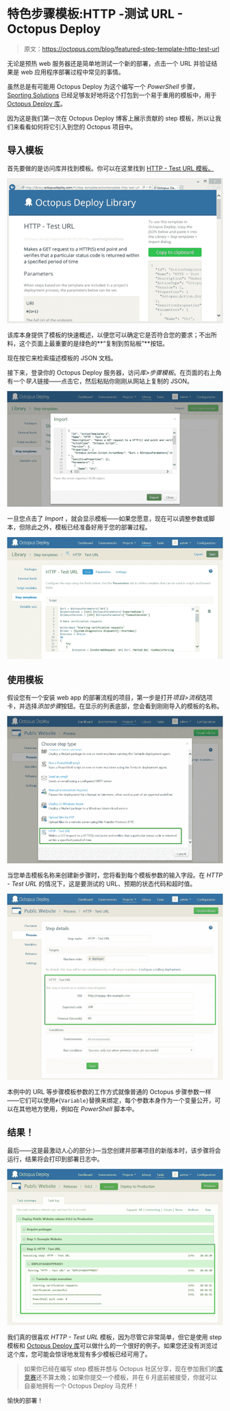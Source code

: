 # 特色步骤模板:HTTP -测试 URL - Octopus Deploy

> 原文：<https://octopus.com/blog/featured-step-template-http-test-url>

无论是预热 web 服务器还是简单地测试一个新的部署，点击一个 URL 并验证结果是 web 应用程序部署过程中常见的事情。

虽然总是有可能用 Octopus Deploy 为这个编写一个 *PowerShell* 步骤， [Sporting Solutions](https://github.com/sportingsolutions) 已经足够友好地将这个打包到一个易于重用的模板中，用于 [Octopus Deploy 库](https://library.octopusdeploy.com)。

因为这是我们第一次在 Octopus Deploy 博客上展示贡献的 step 模板，所以让我们来看看如何将它引入到您的 Octopus 项目中。

## 导入模板

首先要做的是访问库并找到模板。你可以在这里找到 [HTTP - Test URL 模板。](http://library.octopusdeploy.com/#!/step-template/actiontemplate-http-test-url)

![Library view](img/00a4f43e2e658fd00cc45ca6ab82fc5d.png)

该库本身提供了模板的快速概述，以便您可以确定它是否符合您的要求；不出所料，这个页面上最重要的是绿色的**“复制到剪贴板”**按钮。

现在按它来检索描述模板的 JSON 文档。

接下来，登录你的 Octopus Deploy 服务器，访问*库>步骤模板*。在页面的右上角有一个*导入*链接——点击它，然后粘贴你刚刚从网站上复制的 JSON。

![Import dialog with JSON included](img/b93834fd9f86887c6c33c459988ae02f.png)

一旦您点击了 *Import* ，就会显示模板——如果您愿意，现在可以调整参数或脚本，但除此之外，模板已经准备好用于您的部署过程。

![Template in library](img/cd87c6ca869c827579313177aa4d8541.png)

## 使用模板

假设您有一个安装 web app 的部署流程的项目，第一步是打开*项目>流程*选项卡，并选择*添加步骤*按钮。在显示的列表底部，您会看到刚刚导入的模板的名称。

![Process view](img/d426c8f43832702fbc00812d192d9dcc.png)

当您单击模板名称来创建新步骤时，您将看到每个模板参数的输入字段。在 *HTTP - Test URL* 的情况下，这是要测试的 URL、预期的状态代码和超时值。

![Step view](img/38ed49795cf35771160d2371ef789cf5.png)

本例中的 URL 等步骤模板参数的工作方式就像普通的 Octopus 步骤参数一样——它们可以使用`#{Variable}`替换来绑定，每个参数本身作为一个变量公开，可以在其他地方使用，例如在 *PowerShell* 脚本中。

## 结果！

最后——这是最激动人心的部分:)—当您创建并部署项目的新版本时，该步骤将会运行，结果将会打印到部署日志中。

![Success!](img/ff5bb227ca5ebbb2b8651a821f6e6b90.png)

我们真的很喜欢 *HTTP - Test URL* 模板，因为尽管它非常简单，但它是使用 step 模板和 [Octopus Deploy 库](https://library.octopusdeploy.com)可以做什么的一个很好的例子。如果您还没有浏览过这个库，您可能会惊讶地发现有多少模板已经可用了。

> 如果你已经在编写 step 模板并想与 Octopus 社区分享，现在参加我们的[库竞赛](http://octopusdeploy.com/blog/build-octopus-library)还不算太晚；如果你提交一个模板，并在 6 月底前被接受，你就可以自豪地拥有一个 Octopus Deploy 马克杯！

愉快的部署！